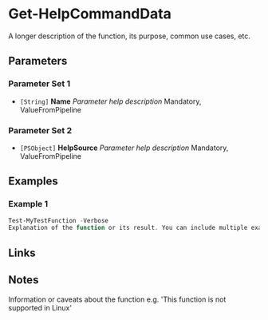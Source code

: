 # Get-HelpCommandData

A longer description of the function, its purpose, common use cases, etc.

## Parameters

### Parameter Set 1

- `[String]` **Name** _Parameter help description_ Mandatory, ValueFromPipeline

### Parameter Set 2

- `[PSObject]` **HelpSource** _Parameter help description_ Mandatory, ValueFromPipeline

## Examples

### Example 1



```powershell
Test-MyTestFunction -Verbose
Explanation of the function or its result. You can include multiple examples with additional .EXAMPLE lines
```

## Links


## Notes

Information or caveats about the function e.g. 'This function is not supported in Linux'
